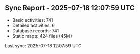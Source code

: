 ## Sync Report - 2025-07-18 12:07:59 UTC

- Basic activities: 741
- Detailed activities: 6
- Database records: 741
- Static maps: 424 files (45M)

Last sync: 2025-07-18 12:07:59 UTC
